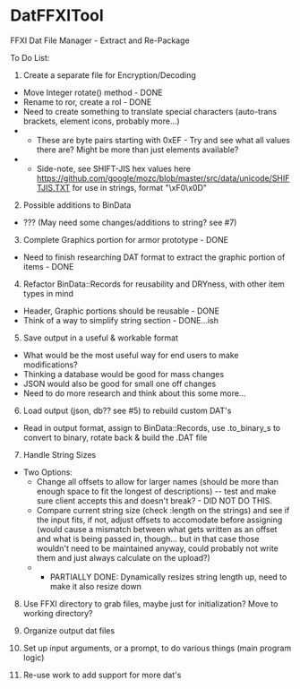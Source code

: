 # DatFFXITool
FFXI Dat File Manager - Extract and Re-Package

To Do List:

1. Create a separate file for Encryption/Decoding

- Move Integer rotate() method - DONE
- Rename to ror, create a rol - DONE
- Need to create something to translate special characters (auto-trans brackets, element icons, probably more...)
- - These are byte pairs starting with 0xEF - Try and see what all values there are? Might be more than just elements available?
- - Side-note, see SHIFT-JIS hex values here https://github.com/google/mozc/blob/master/src/data/unicode/SHIFTJIS.TXT for use in strings, format "\xF0\x0D"

2. Possible additions to BinData

- ??? (May need some changes/additions to string? see #7)

3. Complete Graphics portion for armor prototype - DONE

- Need to finish researching DAT format to extract the graphic portion of items - DONE

4. Refactor BinData::Records for reusability and DRYness, with other item types in mind
- Header, Graphic portions should be reusable - DONE
- Think of a way to simplify string section - DONE...ish

5. Save output in a useful & workable format
- What would be the most useful way for end users to make modifications?
- Thinking a database would be good for mass changes
- JSON would also be good for small one off changes
- Need to do more research and think about this some more...

6. Load output (json, db?? see #5) to rebuild custom DAT's
- Read in output format, assign to BinData::Records, use .to_binary_s to convert to binary, rotate back & build the .DAT file

7. Handle String Sizes
- Two Options:
  - Change all offsets to allow for larger names (should be more than enough space to fit the longest of descriptions) -- test and make sure client accepts this and doesn't break? - DID NOT DO THIS.
  - Compare current string size (check :length on the strings) and see if the input fits, if not, adjust offsets to accomodate before assigning (would cause a mismatch between what gets written as an offset and what is being passed in, though... but in that case those wouldn't need to be maintained anyway, could probably not write them and just always calculate on the upload?) 
  - - PARTIALLY DONE: Dynamically resizes string length up, need to make it also resize down

8. Use FFXI directory to grab files, maybe just for initialization? Move to working directory?

9. Organize output dat files

10. Set up input arguments, or a prompt, to do various things (main program logic)

11. Re-use work to add support for more dat's
